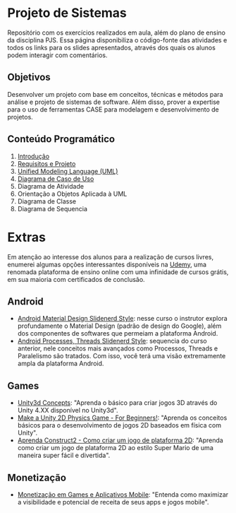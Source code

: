 # Projeto de Sistemas

Repositório com os exercícios realizados em aula, além do plano de ensino da disciplina PJS. Essa página disponibiliza o código-fonte das atividades e todos os links para os slides apresentados, através dos quais os alunos podem interagir com comentários.

## Objetivos

Desenvolver um projeto com base em conceitos, técnicas e métodos para análise e projeto de sistemas de software. Além disso, prover a expertise para o uso de ferramentas CASE para modelagem e desenvolvimento de projetos.

## Conteúdo Programático

1. [Introdução](https://docs.google.com/presentation/d/10c-oTivpq483amlPNvE8ZTDwLrSmrIpzgN5dw-wFBlk/edit?usp=sharing)
2. [Requisitos e Projeto](https://docs.google.com/presentation/d/1SsDFSbdRudWAumBYz9XzyggrmH4hGOkrxxsv-XTr36Q/edit?usp=sharing)
3. [Unified Modeling Language (UML)](https://docs.google.com/presentation/d/1n-vv2gmDDPEVjxYZSD5UXcHQUkGp6KHlsH-1o3JGsLQ/edit?usp=sharing)
4. [Diagrama de Caso de Uso](https://docs.google.com/presentation/d/1915wRocAUyKay4MKCmlQU6NN6P_TTtMSXilSngUgBfQ/edit?usp=sharing)
5. Diagrama de Atividade
6. Orientação a Objetos Aplicada à UML
7. Diagrama de Classe
8. Diagrama de Sequencia

# Extras

Em atenção ao interesse dos alunos para a realização de cursos livres, enumerei algumas opções interessantes disponíveis na [Udemy](https://www.udemy.com/), uma renomada plataforma de ensino online com uma infinidade de cursos grátis, em sua maioria com certificados de conclusão.

## Android

+ [Android Material Design Slidenerd Style](https://www.udemy.com/android-material-design-zero-to-hero/): nesse curso o instrutor explora profundamente o Material Design (padrão de design do Google), além dos componentes de softwares que permeiam a plataforma Android.
+ [Android Processes, Threads Slidenerd Style](https://www.udemy.com/master-android-zero-to-hero/): sequencia do curso anterior, nele conceitos mais avançados como Processos, Threads e Paralelismo são tratados. Com isso, você terá uma visão extremamente ampla da plataforma Android.

## Games

+ [Unity3d Concepts](https://www.udemy.com/unity3d-concepts/): "Aprenda o básico para criar jogos 3D através do Unity 4.XX disponível no Unity3d".
+ [Make a Unity 2D Physics Game - For Beginners!](https://www.udemy.com/unity-2d-bouncing-and-sliding-with-physics/): "Aprenda os conceitos básicos para o desenvolvimento de jogos 2D baseados em física com Unity".
+ [Aprenda Construct2 - Como criar um jogo de plataforma 2D](https://www.udemy.com/aprenda-construct2-como-criar-um-jogo-de-plataforma-2d/): "Aprenda como criar um jogo de plataforma 2D ao estilo Super Mario de uma maneira super fácil e divertida".

## Monetização

+ [Monetização em Games e Aplicativos Mobile](https://www.udemy.com/monetizacao-em-games-e-aplicativos-mobile/): "Entenda como maximizar a visibilidade e potencial de receita de seus apps e jogos mobile".
